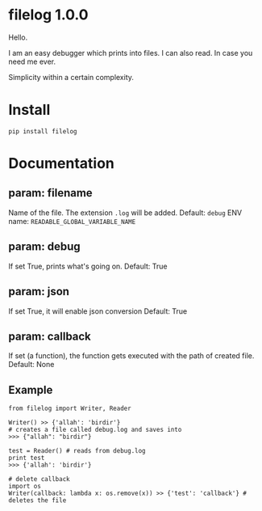 # filelog 1.0.0

Hello.

I am an easy debugger which prints into files. I can also read. In case you need me ever.

Simplicity within a certain complexity.

# Install

`pip install filelog`

# Documentation

## param: filename

Name of the file. The extension `.log` will be added. 
Default: `debug`
ENV name: `READABLE_GLOBAL_VARIABLE_NAME`

## param: debug

If set True, prints what's going on.
Default: True

## param: json

If set True, it will enable json conversion
Default: True

## param: callback

If set (a function), the function gets executed with the path of created file.
Default: None


## Example

```code=python
from filelog import Writer, Reader

Writer() >> {'allah': 'birdir'}
# creates a file called debug.log and saves into
>>> {"allah": "birdir"}

test = Reader() # reads from debug.log
print test
>>> {'allah': 'birdir'}

# delete callback
import os
Writer(callback: lambda x: os.remove(x)) >> {'test': 'callback'} # deletes the file
```
